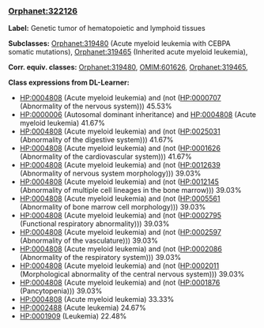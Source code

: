 
### [Orphanet:322126](http://www.orpha.net/ORDO/Orphanet_322126)
**Label:** Genetic tumor of hematopoietic and lymphoid tissues

**Subclasses:** [Orphanet:319480](http://www.orpha.net/ORDO/Orphanet_319480) (Acute myeloid leukemia with CEBPA somatic mutations), [Orphanet:319465](http://www.orpha.net/ORDO/Orphanet_319465) (Inherited acute myeloid leukemia), 

**Corr. equiv. classes:** [Orphanet:319480](http://www.orpha.net/ORDO/Orphanet_319480), [OMIM:601626](http://purl.obolibrary.org/obo/OMIM_601626), [Orphanet:319465](http://www.orpha.net/ORDO/Orphanet_319465), 

**Class expressions from DL-Learner:**

- [HP:0004808](http://purl.obolibrary.org/obo/HP_0004808) (Acute myeloid leukemia) and (not ([HP:0000707](http://purl.obolibrary.org/obo/HP_0000707) (Abnormality of the nervous system))) 45.53%
- [HP:0000006](http://purl.obolibrary.org/obo/HP_0000006) (Autosomal dominant inheritance) and [HP:0004808](http://purl.obolibrary.org/obo/HP_0004808) (Acute myeloid leukemia) 41.67%
- [HP:0004808](http://purl.obolibrary.org/obo/HP_0004808) (Acute myeloid leukemia) and (not ([HP:0025031](http://purl.obolibrary.org/obo/HP_0025031) (Abnormality of the digestive system))) 41.67%
- [HP:0004808](http://purl.obolibrary.org/obo/HP_0004808) (Acute myeloid leukemia) and (not ([HP:0001626](http://purl.obolibrary.org/obo/HP_0001626) (Abnormality of the cardiovascular system))) 41.67%
- [HP:0004808](http://purl.obolibrary.org/obo/HP_0004808) (Acute myeloid leukemia) and (not ([HP:0012639](http://purl.obolibrary.org/obo/HP_0012639) (Abnormality of nervous system morphology))) 39.03%
- [HP:0004808](http://purl.obolibrary.org/obo/HP_0004808) (Acute myeloid leukemia) and (not ([HP:0012145](http://purl.obolibrary.org/obo/HP_0012145) (Abnormality of multiple cell lineages in the bone marrow))) 39.03%
- [HP:0004808](http://purl.obolibrary.org/obo/HP_0004808) (Acute myeloid leukemia) and (not ([HP:0005561](http://purl.obolibrary.org/obo/HP_0005561) (Abnormality of bone marrow cell morphology))) 39.03%
- [HP:0004808](http://purl.obolibrary.org/obo/HP_0004808) (Acute myeloid leukemia) and (not ([HP:0002795](http://purl.obolibrary.org/obo/HP_0002795) (Functional respiratory abnormality))) 39.03%
- [HP:0004808](http://purl.obolibrary.org/obo/HP_0004808) (Acute myeloid leukemia) and (not ([HP:0002597](http://purl.obolibrary.org/obo/HP_0002597) (Abnormality of the vasculature))) 39.03%
- [HP:0004808](http://purl.obolibrary.org/obo/HP_0004808) (Acute myeloid leukemia) and (not ([HP:0002086](http://purl.obolibrary.org/obo/HP_0002086) (Abnormality of the respiratory system))) 39.03%
- [HP:0004808](http://purl.obolibrary.org/obo/HP_0004808) (Acute myeloid leukemia) and (not ([HP:0002011](http://purl.obolibrary.org/obo/HP_0002011) (Morphological abnormality of the central nervous system))) 39.03%
- [HP:0004808](http://purl.obolibrary.org/obo/HP_0004808) (Acute myeloid leukemia) and (not ([HP:0001876](http://purl.obolibrary.org/obo/HP_0001876) (Pancytopenia))) 39.03%
- [HP:0004808](http://purl.obolibrary.org/obo/HP_0004808) (Acute myeloid leukemia) 33.33%
- [HP:0002488](http://purl.obolibrary.org/obo/HP_0002488) (Acute leukemia) 24.67%
- [HP:0001909](http://purl.obolibrary.org/obo/HP_0001909) (Leukemia) 22.48%


